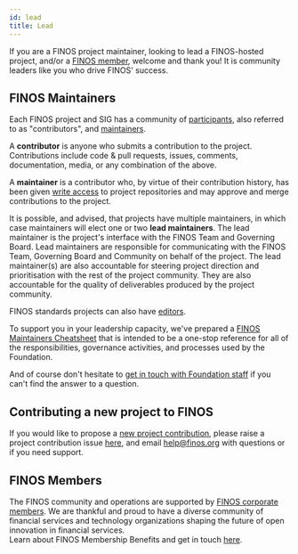 ```yaml
---
id: lead
title: Lead
---
```


If you are a FINOS project maintainer, looking to lead a FINOS-hosted project, and/or a [FINOS member](https://finos.org/members), welcome and thank you!  It is community leaders like you who drive FINOS' success.

## FINOS Maintainers
Each FINOS project and SIG has a community of [participants](https://github.com/finos/community/blob/master/governance/Software-Projects/CONTRIBUTING.template.md#roles), also referred to as "contributors", and [maintainers](https://github.com/finos/community/blob/master/governance/Software-Projects/CONTRIBUTING.template.md#roles).

A **contributor** is anyone who submits a contribution to the project. Contributions include code & pull requests, issues, comments, documentation, media, or any combination of the above.

A **maintainer** is a contributor who, by virtue of their contribution history, has been given [write access](https://docs.github.com/en/organizations/managing-access-to-your-organizations-repositories/repository-roles-for-an-organization#repository-roles-for-organizations) to project repositories and may approve and merge contributions to the project.

It is possible, and advised, that projects have multiple maintainers, in which case maintainers will elect one or two **lead maintainers**. The lead maintainer is the project's interface with the FINOS Team and Governing Board. Lead maintainers are responsible for communicating with the FINOS Team, Governing Board and Community on behalf of the project. The lead maintainer(s) are also accountable for steering project direction and prioritisation with the rest of the project community. They are also accountable for the quality of deliverables produced by the project community.

FINOS standards projects can also have [editors](https://github.com/finos/standards-project-blueprint/blob/master/governance-documents/5._Governance.md#1roles).

To support you in your leadership capacity, we've prepared a [FINOS Maintainers Cheatsheet](https://odp.finos.org/docs/finos-maintainers-cheatsheet/) that is intended to be a one-stop reference for all of the responsibilities, governance activities, and processes used by the Foundation.

And of course don't hesitate to [get in touch with Foundation staff](https://finos.org/contact-us) if you can't find the answer to a question.

## Contributing a new project to FINOS
If you would like to propose a [new project contribution](https://github.com/finos/community/blob/master/governance/Software-Projects/finos-contribution-process.png), please raise a project contribution issue [here](https://github.com/finos/community/issues/new/choose), and email [help@finos.org](https://github.com/finos/community/blob/master/governance/Software-Projects/finos-contribution-process.png) with questions or if you need support.

## FINOS Members 
The FINOS community and operations are supported by [FINOS corporate members](https://finos.org/members). We are thankful and proud to have a diverse community of financial services and technology organizations shaping the future of open innovation in financial services.  
Learn about FINOS Membership Benefits and get in touch [here](https://www.finos.org/membership-benefits?hsLang=en-us).
